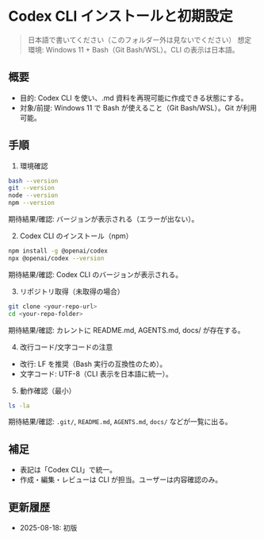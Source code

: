 # Codex CLI インストールと初期設定

> 日本語で書いてください（このフォルダー外は見ないでください）
> 想定環境: Windows 11 + Bash（Git Bash/WSL）。CLI の表示は日本語。

## 概要
- 目的: Codex CLI を使い、.md 資料を再現可能に作成できる状態にする。
- 対象/前提: Windows 11 で Bash が使えること（Git Bash/WSL）。Git が利用可能。

## 手順
1. 環境確認
```sh
bash --version
git --version
node --version
npm --version
```
期待結果/確認: バージョンが表示される（エラーが出ない）。

2. Codex CLI のインストール（npm）
```sh
npm install -g @openai/codex
npx @openai/codex --version
```
期待結果/確認: Codex CLI のバージョンが表示される。

3. リポジトリ取得（未取得の場合）
```sh
git clone <your-repo-url>
cd <your-repo-folder>
```
期待結果/確認: カレントに README.md, AGENTS.md, docs/ が存在する。

4. 改行コード/文字コードの注意
- 改行: LF を推奨（Bash 実行の互換性のため）。
- 文字コード: UTF-8（CLI 表示を日本語に統一）。

5. 動作確認（最小）
```sh
ls -la
```
期待結果/確認: `.git/`, `README.md`, `AGENTS.md`, `docs/` などが一覧に出る。

## 補足
- 表記は「Codex CLI」で統一。
- 作成・編集・レビューは CLI が担当。ユーザーは内容確認のみ。

## 更新履歴
- 2025-08-18: 初版

